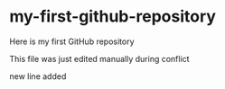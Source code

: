 # my-first-github-repository
Here is my first GitHub repository

This file was just edited manually during conflict

new line added